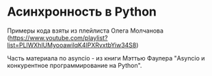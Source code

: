 # Асинхронность в Python

Примеры кода взяты из плейлиста Олега Молчанова (https://www.youtube.com/playlist?list=PLlWXhlUMyooawilqK4lPXRvxtbYiw34S8)

Часть материала по asyncio - из книги Мэттью Фаулера "Asyncio и конкурентное программирование на Python".